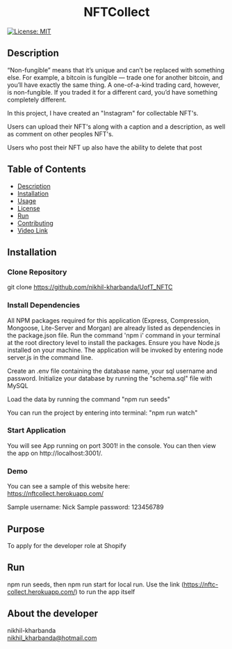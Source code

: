 
<h1 align="center">NFTCollect </h1>

  [![License: MIT](https://img.shields.io/badge/License-MIT-yellow.svg)](https://opensource.org/licenses/MIT) <br />

## Description
  “Non-fungible” means that it’s unique and can’t be replaced with something else. For example, a bitcoin is fungible — trade one for another bitcoin, and you’ll have exactly the same thing. A one-of-a-kind trading card, however, is non-fungible. If you traded it for a different card, you’d have something completely different. 

  In this project, I have created an "Instagram" for collectable NFT's.

  Users can upload their NFT's along with a caption and a description, as well as comment on other peoples NFT's.

  Users who post their NFT up also have the ability to delete that post

## Table of Contents
  - [Description](#description)
  - [Installation](#installation)
  - [Usage](#usage)
  - [License](#license)
  - [Run](#run)
  - [Contributing](#contributing)
  - [Video Link](#video)  

## Installation

### Clone Repository

git clone https://github.com/nikhil-kharbanda/UofT_NFTC
 
### Install Dependencies

All NPM packages required for this application (Express, Compression, Mongoose, Lite-Server and Morgan) are already listed as dependencies in the package.json file. Run the command 'npm i' command in your terminal at the root directory level to install the packages.
Ensure you have Node.js installed on your machine. The application will be invoked by entering node server.js in the command line.

Create an .env file containing the database name, your sql username and password. Initialize your database by running the "schema.sql" file with MySQL

Load the data by running the command "npm run seeds"

You can run the project by entering into terminal: "npm run watch"

### Start Application

You will see App running on port 3001! in the console. You can then view the app on http://localhost:3001/.

### Demo
You can see a sample of this website here:
https://nftcollect.herokuapp.com/

Sample username: Nick
Sample password: 123456789

## Purpose
  To apply for the developer role at Shopify

## Run
  npm run seeds, then npm run start for local run. Use the link (https://nftc-collect.herokuapp.com/) to run the app itself

## About the developer 
  nikhil-kharbanda <br >
  nikhil_kharbanda@hotmail.com

  


